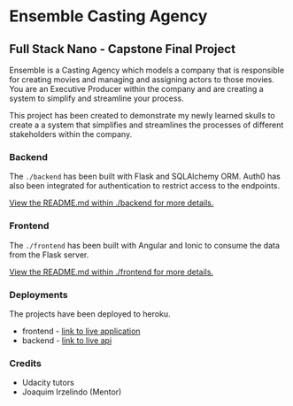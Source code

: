 # Ensemble Casting Agency

## Full Stack Nano - Capstone Final Project

Ensemble is a Casting Agency which models a company that is responsible for creating movies and managing and assigning actors to those movies. You are an Executive Producer within the company and are creating a system to simplify and streamline your process.

This project has been created to demonstrate my newly learned skulls to create a a system that simplifies and streamlines the processes of different stakeholders within the company.

### Backend

The `./backend` has been built with  Flask and SQLAlchemy ORM. Auth0 has also been integrated for authentication to restrict access to the endpoints.

[View the README.md within ./backend for more details.](./backend/README.md)

### Frontend

The `./frontend` has been built with Angular  and Ionic to consume the data from the Flask server.

[View the README.md within ./frontend for more details.](./frontend/README.md)

### Deployments

The projects have been deployed to heroku.

- frontend - [link to live application](https://ensemble-pro.herokuapp.com/)
- backend - [link to live api](http://ensemble-movies.herokuapp.com/)

### Credits

- Udacity tutors
- Joaquim Irzelindo (Mentor)
